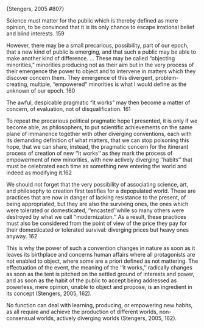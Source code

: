 ﻿{Stengers, 2005 #807}

Science must matter for the public which is thereby defined as mere opinion, to be convinced that it is its only chance to escape irrational belief and blind interests. 159

However, there may be a small precarious, possibility, part of our epoch, that a new kind of public is emerging, and that such a public may be able to make another kind of difference. ... These may be called “objecting minorities,” minorities producing not as their aim but in the very process of their emergence the power to object and to intervene in matters which they discover concern them. They emergence of this divergent, problem-creating, multiple, “empowered” minorities is what I would define as the unknown of our epoch. 160

The awful, despicable pragmatic “it works” may then become a matter of concern, of evaluation, not of disqualification.  161

To repeat the precarious political pragmatic hope I presented, it is only if we become able, as philosophers, to put scientific achievements on the same plane of immanence together with other diverging conventions, each with its demanding definition of what matters, that we can stop poisoning this hope, that we can share, instead, the pragmatic concern for the itinerant process of creation of new ‘‘it works’’ as they mark the process of empowerment of new minorities, with new actively diverging ‘‘habits’’ that must be celebrated each time as something new entering the world and indeed as modifying it.162

We should not forget that the very possibility of  associating science, art, and philosophy to creation first testifies for a depopulated world. These are practices that are now in danger of lacking resistance to the present, of being appropriated, but they are also the surviving ones, the ones which were tolerated or domesticated, ‘‘encasted’’while so many others were destroyed by what we call ‘‘modernization.’’ As a result, these practices must also be considered from the point of view of the price they pay for their domesticated or tolerated survival: diverging prices but heavy ones anyway. 162

This is why the power of such a convention changes in nature as soon as it leaves its birthplace and concerns human affairs where all protagonists are not enabled to object, where some are a priori defined as not mattering. The effectuation of the event, the meaning of the ‘‘it works,’’ radically changes as soon as the tent is pitched on the settled ground of interests and power, and as soon as the habit of the public to accept being addressed as powerless, mere opinion, unable to object and propose, is an ingredient in its concept (Stengers, 2005, 162). 

No function can deal with learning, producing, or empowering new habits, as all require and achieve the production of different worlds, non-consensual worlds, actively diverging worlds (Stengers, 2005, 162). 
